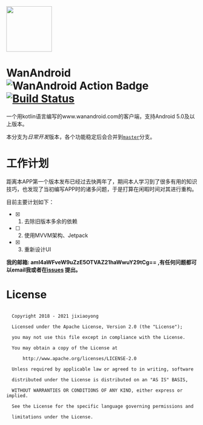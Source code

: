 

<img src="https://jixiaoyong.github.io/download/data/wanandroid/WanAndroidIconRound.png" width="120" hegiht="120" align=center />



# WanAndroid  ![WanAndroid Action Badge](https://github.com/jixiaoyong/WanAndroid/workflows/Android%20CI/badge.svg) [![Build Status](https://www.travis-ci.org/jixiaoyong/WanAndroid.svg?branch=develop)](https://www.travis-ci.org/jixiaoyong/WanAndroid)



一个用kotlin语言编写的www.wanandroid.com的客户端，支持Android 5.0及以上版本。



 本分支为*日常开发*版本，各个功能稳定后会合并到[`master`](https://github.com/jixiaoyong/WanAndroid/tree/master)分支。



# 工作计划

距离本APP第一个版本发布已经过去快两年了，期间本人学习到了很多有用的知识技巧，也发现了当初编写APP时的诸多问题，于是打算在闲暇时间对其进行重构。

目前主要计划如下：

- [x] 1. 去除旧版本多余的依赖

- [ ] 2. 使用MVVM架构、Jetpack

- [x] 3. 重新设计UI



**我的邮箱: aml4aWFveW9uZzE5OTVAZ21haWwuY29tCg== ,有任何问题都可以email我或者在[issues](https://github.com/jixiaoyong/WanAndroid/issues) 提出。**



# License

 ```
  
   Copyright 2018 - 2021 jixiaoyong

   Licensed under the Apache License, Version 2.0 (the "License");

   you may not use this file except in compliance with the License.

   You may obtain a copy of the License at

       http://www.apache.org/licenses/LICENSE-2.0

   Unless required by applicable law or agreed to in writing, software

   distributed under the License is distributed on an "AS IS" BASIS,

   WITHOUT WARRANTIES OR CONDITIONS OF ANY KIND, either express or implied.

   See the License for the specific language governing permissions and

   limitations under the License.

 ```


